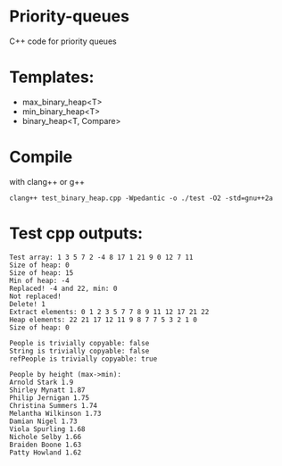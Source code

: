 # Priority-queues
C++ code for priority queues

# Templates:
 - max_binary_heap\<T>
 - min_binary_heap\<T>
 - binary_heap<T, Compare>
  
# Compile
with clang++ or g++
```
clang++ test_binary_heap.cpp -Wpedantic -o ./test -O2 -std=gnu++2a
```
# Test cpp outputs:
```
Test array: 1 3 5 7 2 -4 8 17 1 21 9 0 12 7 11
Size of heap: 0
Size of heap: 15
Min of heap: -4
Replaced! -4 and 22, min: 0
Not replaced!
Delete! 1
Extract elements: 0 1 2 3 5 7 7 8 9 11 12 17 21 22
Heap elements: 22 21 17 12 11 9 8 7 7 5 3 2 1 0
Size of heap: 0

People is trivially copyable: false
String is trivially copyable: false
refPeople is trivially copyable: true

People by height (max->min):
Arnold Stark 1.9
Shirley Mynatt 1.87
Philip Jernigan 1.75
Christina Summers 1.74
Melantha Wilkinson 1.73
Damian Nigel 1.73
Viola Spurling 1.68
Nichole Selby 1.66
Braiden Boone 1.63
Patty Howland 1.62
```
